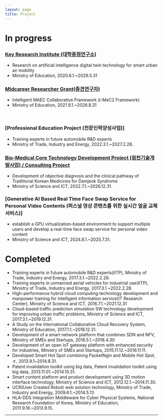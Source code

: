 ```yaml
---
layout: page
title: Project
---
```


# In progress

### [Key Research Institute (대학중점연구소)](./Project_UAM.md)

- Research on artificial intelligence digital twin technology for smart urban air mobility
- Ministry of Education, 2020.6.1.~2029.5.31

### [Midcareer Researcher Grant(중견연구자)](./iMeC2Framework.md)
- Intelligent MAEC Collaborative Framework (i-MeC2 Framework)
- Ministry of Education, 2021.9.1.~2026.8.31
<br/>

### [Professional Education Project (전문인력양성사업)]
- Training experts in future automobile R&D experts
- Ministry of Trade, Industry and Energy, 2022.3.1.~2027.2.28.

### [Bio-Medical Core Technology Development Project (원천기술개발사업) / Consulting Project](./OrientalMedicine.md)
- Development of objective diagnosis and the clinical pathway of Traditional Korean Medicines for Damjeok Syndrome
- Ministry of Science and ICT, 2022.7.1.~2026.12.31.

### [Generative AI Based Real Time Face Swap Service for Personal Video Contents (퍼스널 영상 콘텐츠를 위한 실시간 얼굴 교체 서비스)]
- establish a GPU virtualization-based environment to support multiple users and develop a real-time face swap service for personal video content
- Ministry of Science and ICT, 2024.8.1.~2025.7.31.

# Completed
- Training experts in future automobile R&D experts(IITP), Ministry of Trade, Industry and Energy, 2017.3.1.~2022.2.28.
-  Training experts in unmanned aerial vehicles for industrial use(IITP), Ministry of Trade, Industry and Energy, 2017.3.1.~2022.2.28.
-  High-performance hybrid cloud computing technology development and manpower training for intelligent information service(IT Research Center), Ministry of Science and ICT, 2016.7.1.~2021.12.31
- Cloud-based traffic prediction simulation SW technology development for improving urban traffic problems, Ministry of Science and ICT, 2017.3.1.~2019.12.31.
- A Study on the International Collaborative Cloud Recovery System, Ministry of Education, 2017.1.1.~2018.12.31.
- Development of a smart network platform that combines SDN and NFV, Ministry of SMEs and Startups, 2016.5.1.~2018.4.30
- Development of an open IoT gateway platform with enhanced security for industries, Ministry of SMEs and Startups, 2015.11.12.~2016.11.11.
- Developed Smart Hot Spot combining PacketNgin and Mobile Hot Spot, ㅊ, 2013.9.1~2014.8.31.
- Patent invalidation toolkit using big data, Patent invalidation toolkit using big data, 2013.11.01.~2014.10.31.
- Smart content platform and product development using 3D motion interface technology, Ministry of Science and ICT, 2012.12.1.~2014.11.30.
- UCR(User Created Robot) web solution technology, Ministry of Trade, Industry and Energy, 2009.6.1.~2014.5.13.
- HLA-DDS Integration Middleware for Cyber Physical Systems, National Research Foundation of Korea, Ministry of Education, 2011.9.16.~2013.9.15.



---
